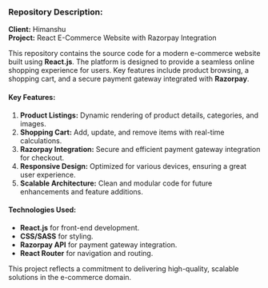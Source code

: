 ### Repository Description:  

**Client:** Himanshu  
**Project:** React E-Commerce Website with Razorpay Integration  

This repository contains the source code for a modern e-commerce website built using **React.js**. The platform is designed to provide a seamless online shopping experience for users. Key features include product browsing, a shopping cart, and a secure payment gateway integrated with **Razorpay**.  

#### **Key Features:**  
1. **Product Listings:** Dynamic rendering of product details, categories, and images.  
2. **Shopping Cart:** Add, update, and remove items with real-time calculations.  
3. **Razorpay Integration:** Secure and efficient payment gateway integration for checkout.  
4. **Responsive Design:** Optimized for various devices, ensuring a great user experience.  
5. **Scalable Architecture:** Clean and modular code for future enhancements and feature additions.  

#### **Technologies Used:**  
- **React.js** for front-end development.  
- **CSS/SASS** for styling.  
- **Razorpay API** for payment gateway integration.  
- **React Router** for navigation and routing.  

This project reflects a commitment to delivering high-quality, scalable solutions in the e-commerce domain.
